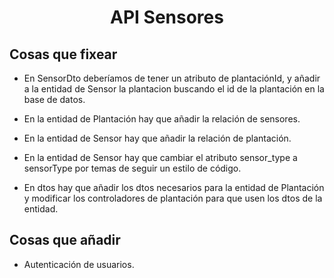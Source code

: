 <div>
    <h1 style="text-align: center;">API Sensores</h1>
</div>

## Cosas que fixear

- En SensorDto deberíamos de tener un atributo de plantaciónId, y añadir a la entidad de Sensor la plantacion buscando el id de la plantación en la base de datos.

- En la entidad de Plantación hay que añadir la relación de sensores.

- En la entidad de Sensor hay que añadir la relación de plantación.

- En la entidad de Sensor hay que cambiar el atributo sensor_type a sensorType por temas de seguir un estilo de código.

- En dtos hay que añadir los dtos necesarios para la entidad de Plantación y modificar los controladores de plantación para que usen los dtos de la entidad.

## Cosas que añadir

- Autenticación de usuarios.
